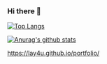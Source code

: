 ### Hi there 👋

<!--
**Lay4U/Lay4U** is a ✨ _special_ ✨ repository because its `README.md` (this file) appears on your GitHub profile.

Here are some ideas to get you started:

- 🔭 I’m currently working on ...
- 🌱 I’m currently learning ...
- 👯 I’m looking to collaborate on ...
- 🤔 I’m looking for help with ...
- 💬 Ask me about ...
- 📫 How to reach me: ...
- 😄 Pronouns: ...
- ⚡ Fun fact: ...
-->
 <div align=center>
	
	
  </div>
  
[![Top Langs](https://github-readme-stats.vercel.app/api/top-langs/?username=Shinbogyeong)](https://github.com/Shinbogyeong/Shinbogyeong)

[![Anurag's github stats](https://github-readme-stats.vercel.app/api?username=Shinbogyeong)](https://github.com/Shinbogyeong/Shinbogyeong)

https://lay4u.github.io/portfolio/

